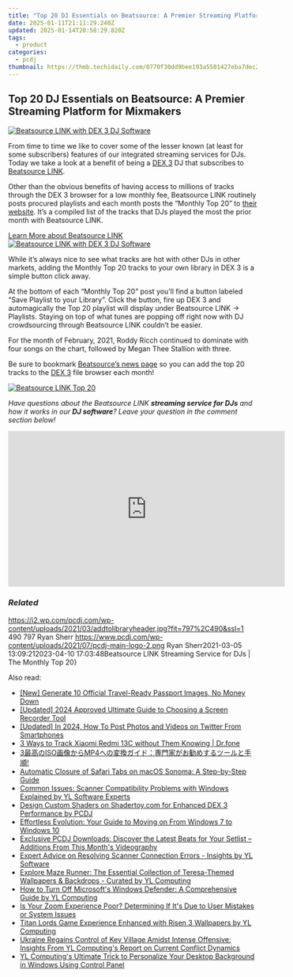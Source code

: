 ```yaml
---
title: "Top 20 DJ Essentials on Beatsource: A Premier Streaming Platform for Mixmakers"
date: 2025-01-11T21:11:29.240Z
updated: 2025-01-14T20:58:29.820Z
tags:
  - product
categories:
  - pcdj
thumbnail: https://thmb.techidaily.com/0770f30dd9bee193a5501427eba7dec20121fd86c94f50442733727b65ca9aad.jpg
---
```


## Top 20 DJ Essentials on Beatsource: A Premier Streaming Platform for Mixmakers

[![Beatsource LINK with DEX 3 DJ Software](https://i2.wp.com/pcdj.com/wp-content/uploads/2021/03/addtolibraryheader.jpg?resize=797%2C321&ssl=1)](https://i2.wp.com/pcdj.com/wp-content/uploads/2021/03/addtolibraryheader.jpg?fit=797%2C490&ssl=1 "Beatsource LINK with DEX 3 DJ Software")

From time to time we like to cover some of the lesser known (at least for some subscribers) features of our integrated streaming services for DJs. Today we take a look at a benefit of being a [DEX 3](https://tools.techidaily.com/pcdj/products/) DJ that subscribes to [Beatsource LINK](https://tools.techidaily.com/pcdj/products/).

Other than the obvious benefits of having access to millions of tracks through the DEX 3 browser for a low monthly fee, Beatsource LINK routinely posts procured playlists and each month posts the “Monthly Top 20” to [their website](https://news.beatsource.com/). It’s a compiled list of the tracks that DJs played the most the prior month with Beatsource LINK.

[Learn More about Beatsource LINK ![](https://i1.wp.com/pcdj.com/wp-content/uploads/2021/03/beatsource-pcdj.jpg?fit=300%2C200&ssl=1 "Beatsource LINK with DEX 3 DJ Software")](https://tools.techidaily.com/pcdj/products/)

While it’s always nice to see what tracks are hot with other DJs in other markets, adding the Monthly Top 20 tracks to your own library in DEX 3 is a simple button click away.

At the bottom of each “Monthly Top 20” post you’ll find a button labeled “Save Playlist to your Library”. Click the button, fire up DEX 3 and automagically the Top 20 playlist will display under Beatsource LINK -> Playlists. Staying on top of what tunes are popping off right now with DJ crowdsourcing through Beatsource LINK couldn’t be easier.

For the month of February, 2021, Roddy Ricch continued to dominate with four songs on the chart, followed by Megan Thee Stallion with three.

Be sure to bookmark [Beatsource’s news page](https://news.beatsource.com/) so you can add the top 20 tracks to the [DEX 3](https://tools.techidaily.com/pcdj/products/) file browser each month!

[![Beatsource LINK Top 20](https://i2.wp.com/pcdj.com/wp-content/uploads/2021/03/addtolibrary-1.jpg?fit=1092%2C807&ssl=1 "Beatsource LINK Top 20")](https://news.beatsource.com/2021/03/01/monthly-top-20-february-2021/)

_Have questions about the Beatsource LINK **streaming service for DJs** and how it works in our **DJ software**? Leave your question in the comment section below!_ 

<!-- affiliate ads begin -->
<iframe width="560" height="315" src="https://www.youtube.com/embed/W5aJC8okA8s?si=L2rnYAp-gmGlLQSf" title="YouTube video player" frameborder="0" allow="accelerometer; autoplay; clipboard-write; encrypted-media; gyroscope; picture-in-picture; web-share" referrerpolicy="strict-origin-when-cross-origin" allowfullscreen></iframe>
<!-- affiliate ads end -->

### _Related_

https://i2.wp.com/pcdj.com/wp-content/uploads/2021/03/addtolibraryheader.jpg?fit=797%2C490&ssl=1 490 797 Ryan Sherr https://www.pcdj.com/wp-content/uploads/2021/07/pcdj-main-logo-2.png Ryan Sherr2021-03-05 13:09:212023-04-10 17:03:48Beatsource LINK Streaming Service for DJs | The Monthly Top 20}

<ins class="adsbygoogle"
     style="display:block"
     data-ad-format="autorelaxed"
     data-ad-client="ca-pub-7571918770474297"
     data-ad-slot="1223367746"></ins>

<ins class="adsbygoogle"
     style="display:block"
     data-ad-client="ca-pub-7571918770474297"
     data-ad-slot="8358498916"
     data-ad-format="auto"
     data-full-width-responsive="true"></ins>

<span class="atpl-alsoreadstyle">Also read:</span>
<div><ul>
<li><a href="https://some-techniques.techidaily.com/new-generate-10-official-travel-ready-passport-images-no-money-down/"><u>[New] Generate 10 Official Travel-Ready Passport Images, No Money Down</u></a></li>
<li><a href="https://remote-screen-capture.techidaily.com/updated-2024-approved-ultimate-guide-to-choosing-a-screen-recorder-tool/"><u>[Updated] 2024 Approved Ultimate Guide to Choosing a Screen Recorder Tool</u></a></li>
<li><a href="https://twitter-videos.techidaily.com/updated-in-2024-how-to-post-photos-and-videos-on-twitter-from-smartphones/"><u>[Updated] In 2024, How To Post Photos and Videos on Twitter From Smartphones</u></a></li>
<li><a href="https://android-location-track.techidaily.com/3-ways-to-track-xiaomi-redmi-13c-without-them-knowing-drfone-by-drfone-virtual-android/"><u>3 Ways to Track Xiaomi Redmi 13C without Them Knowing | Dr.fone</u></a></li>
<li><a href="https://eaxpv-info.techidaily.com/3isomp4/"><u>3最高のISO画像からMP4への変換ガイド：専門家がお勧めするツールと手順!</u></a></li>
<li><a href="https://some-tips.techidaily.com/automatic-closure-of-safari-tabs-on-macos-sonoma-a-step-by-step-guide/"><u>Automatic Closure of Safari Tabs on macOS Sonoma: A Step-by-Step Guide</u></a></li>
<li><a href="https://win-hot.techidaily.com/common-issues-scanner-compatibility-problems-with-windows-explained-by-yl-software-experts/"><u>Common Issues: Scanner Compatibility Problems with Windows Explained by YL Software Experts</u></a></li>
<li><a href="https://win-hot.techidaily.com/design-custom-shaders-on-shadertoycom-for-enhanced-dex-3-performance-by-pcdj/"><u>Design Custom Shaders on Shadertoy.com for Enhanced DEX 3 Performance by PCDJ</u></a></li>
<li><a href="https://some-knowledge.techidaily.com/effortless-evolution-your-guide-to-moving-on-from-windows-7-to-windows-10/"><u>Effortless Evolution: Your Guide to Moving on From Windows 7 to Windows 10</u></a></li>
<li><a href="https://win-hot.techidaily.com/exclusive-pcdj-downloads-discover-the-latest-beats-for-your-setlist-additions-from-this-months-videography/"><u>Exclusive PCDJ Downloads: Discover the Latest Beats for Your Setlist – Additions From This Month's Videography</u></a></li>
<li><a href="https://win-hot.techidaily.com/expert-advice-on-resolving-scanner-connection-errors-insights-by-yl-software/"><u>Expert Advice on Resolving Scanner Connection Errors - Insights by YL Software</u></a></li>
<li><a href="https://discover-exclusive.techidaily.com/explore-maze-runner-the-essential-collection-of-teresa-themed-wallpapers-and-backdrops-curated-by-yl-computing/"><u>Explore Maze Runner: The Essential Collection of Teresa-Themed Wallpapers & Backdrops - Curated by YL Computing</u></a></li>
<li><a href="https://win-hot.techidaily.com/how-to-turn-off-microsofts-windows-defender-a-comprehensive-guide-by-yl-computing/"><u>How to Turn Off Microsoft's Windows Defender: A Comprehensive Guide by YL Computing</u></a></li>
<li><a href="https://techtrends.techidaily.com/is-your-zoom-experience-poor-determining-if-its-due-to-user-mistakes-or-system-issues/"><u>Is Your Zoom Experience Poor? Determining If It's Due to User Mistakes or System Issues</u></a></li>
<li><a href="https://win-hot.techidaily.com/titan-lords-game-experience-enhanced-with-risen-3-wallpapers-by-yl-computing/"><u>Titan Lords Game Experience Enhanced with Risen 3 Wallpapers by YL Computing</u></a></li>
<li><a href="https://win-hot.techidaily.com/ukraine-regains-control-of-key-village-amidst-intense-offensive-insights-from-yl-computings-report-on-current-conflict-dynamics/"><u>Ukraine Regains Control of Key Village Amidst Intense Offensive: Insights From YL Computing's Report on Current Conflict Dynamics</u></a></li>
<li><a href="https://win-hot.techidaily.com/yl-computings-ultimate-trick-to-personalize-your-desktop-background-in-windows-using-control-panel/"><u>YL Computing's Ultimate Trick to Personalize Your Desktop Background in Windows Using Control Panel</u></a></li>
</ul></div>

